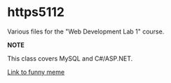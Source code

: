 # https5112
Various files for the "Web Development Lab 1" course. 

**NOTE**

This class covers MySQL and C#/ASP.NET.

[Link to funny meme](https://www.instagram.com/p/CPxPDkMDh93/?utm_source=ig_embed&ig_rid=8e0ac6f8-d602-4aa5-b00f-e43f5d0516f5)
